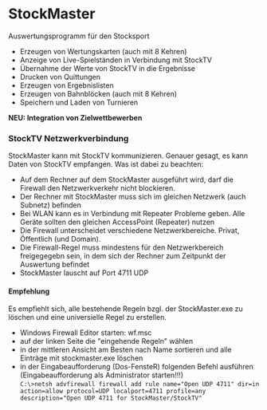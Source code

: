 # StockMaster

Auswertungsprogramm für den Stocksport
- Erzeugen von Wertungskarten (auch mit 8 Kehren)
- Anzeige von Live-Spielständen in Verbindung mit StockTV
- Übernahme der Werte von StockTV in die Ergebnisse
- Drucken von Quittungen
- Erzeugen von Ergebnislisten
- Erzeugen von Bahnblöcken (auch mit 8 Kehren)
- Speichern und Laden von Turnieren

**NEU: Integration von Zielwettbewerben**


### StockTV Netzwerkverbindung
StockMaster kann mit StockTV kommunizieren. Genauer gesagt, es kann Daten von StockTV empfangen.
Was ist dabei zu beachten:
- Auf dem Rechner auf dem StockMaster ausgeführt wird, darf die Firewall den Netzwerkverkehr nicht blockieren.
- Der Rechner mit StockMaster muss sich im gleichen Netzwerk (auch Subnetz) befinden
- Bei WLAN kann es in Verbindung mit Repeater Probleme geben. Alle Geräte sollten den gleichen AccessPoint (Repeater) nutzen
- Die Firewall unterscheidet verschiedene Netzwerkbereiche. Privat, Öffentlich (und Domain).
- Die Firewall-Regel muss mindestens für den Netzwerkbereich freigegegebn sein, in dem sich der Rechner zum Zeitpunkt der Auswertung befindet
- StockMaster lauscht auf Port 4711 UDP

#### Empfehlung
Es empfiehlt sich, alle bestehende Regeln bzgl. der StockMaster.exe zu löschen und eine universielle Regel zu erstellen.
- Windows Firewall Editor starten: wf.msc
- auf der linken Seite die "eingehende Regeln" wählen
- in der mittleren Ansicht am Besten nach Name sortieren und alle Einträge mit stockmaster.exe löschen
- in der Eingabeaufforderung (Dos-FensteR) folgenden Befehl ausführen (Eingabeaufforderung als Administrator starten!!!)<br>
  `C:\>netsh advfirewall firewall add rule name="Open UDP 4711" dir=in action=allow protocol=UDP localport=4711 profile=any description="Open UDP 4711 for StockMaster/StockTV"`
  
